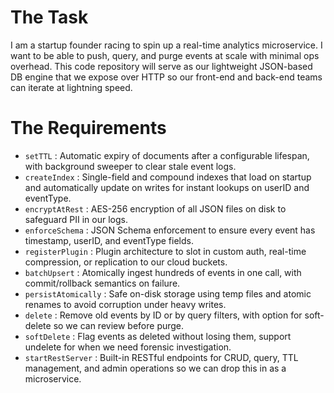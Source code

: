 # The Task

I am a startup founder racing to spin up a real-time analytics microservice. I want to be able to push, query, and purge events at scale with minimal ops overhead. This code repository will serve as our lightweight JSON-based DB engine that we expose over HTTP so our front-end and back-end teams can iterate at lightning speed.

# The Requirements

* `setTTL` : Automatic expiry of documents after a configurable lifespan, with background sweeper to clear stale event logs.
* `createIndex` : Single-field and compound indexes that load on startup and automatically update on writes for instant lookups on userID and eventType.
* `encryptAtRest` : AES-256 encryption of all JSON files on disk to safeguard PII in our logs.
* `enforceSchema` : JSON Schema enforcement to ensure every event has timestamp, userID, and eventType fields.
* `registerPlugin` : Plugin architecture to slot in custom auth, real-time compression, or replication to our cloud buckets.
* `batchUpsert` : Atomically ingest hundreds of events in one call, with commit/rollback semantics on failure.
* `persistAtomically` : Safe on-disk storage using temp files and atomic renames to avoid corruption under heavy writes.
* `delete` : Remove old events by ID or by query filters, with option for soft-delete so we can review before purge.
* `softDelete` : Flag events as deleted without losing them, support undelete for when we need forensic investigation.
* `startRestServer` : Built-in RESTful endpoints for CRUD, query, TTL management, and admin operations so we can drop this in as a microservice.


